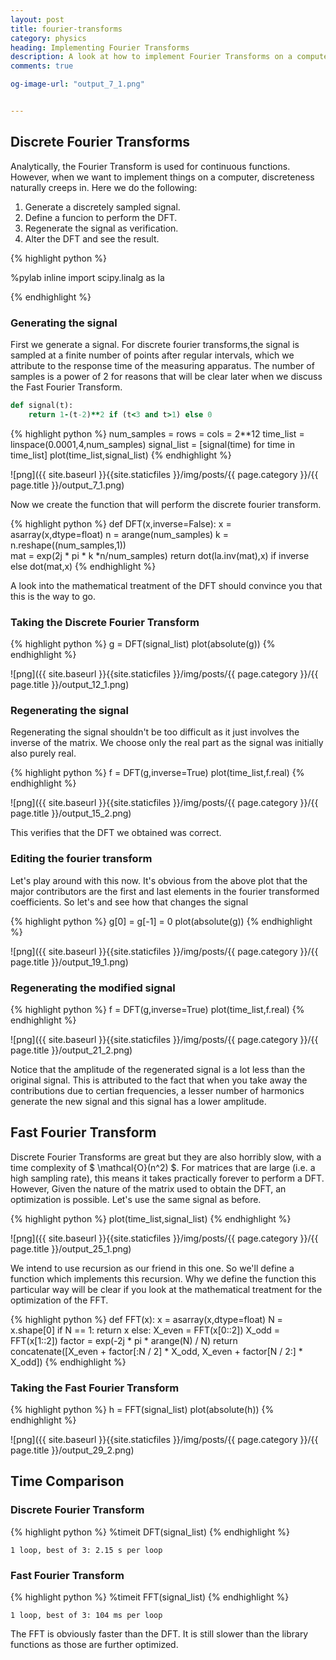 ```yaml
---
layout: post
title: fourier-transforms
category: physics
heading: Implementing Fourier Transforms
description: A look at how to implement Fourier Transforms on a computer.
comments: true

og-image-url: "output_7_1.png"


---
```



## Discrete Fourier Transforms
Analytically, the Fourier Transform is used for continuous functions. However, when we want to implement things on a computer, discreteness naturally creeps in. 
Here we do the following:
1. Generate a discretely sampled signal.
2. Define a funcion to perform the DFT.
3. Regenerate the signal as verification.
4. Alter the DFT and see the result.

{% highlight python %}

%pylab inline
import scipy.linalg as la

{% endhighlight %}

### Generating the signal

First we generate a signal. For discrete fourier transforms,the signal is sampled at a finite number of points after regular intervals, which we attribute to the response time of the measuring apparatus. The number of samples is a power of 2 for reasons that will be clear later when we discuss the Fast Fourier Transform.


<!-- {% highlight python %} -->
```ruby
def signal(t):
    return 1-(t-2)**2 if (t<3 and t>1) else 0
```
<!-- {% endhighlight %} -->

{% highlight python %}
num_samples = rows = cols = 2**12
time_list  = linspace(0.0001,4,num_samples)
signal_list = [signal(time) for time in time_list]
plot(time_list,signal_list)
{% endhighlight %}

![png]({{ site.baseurl }}{{site.staticfiles }}/img/posts/{{ page.category }}/{{ page.title }}/output_7_1.png)


Now we create the function that will perform the discrete fourier transform.

{% highlight python %}
def DFT(x,inverse=False):
    x = asarray(x,dtype=float)
    n = arange(num_samples)
    k = n.reshape((num_samples,1))        
    mat = exp(2j * pi * k *n/num_samples)
    return dot(la.inv(mat),x) if inverse else dot(mat,x)
{% endhighlight %}

A look into the mathematical treatment of the DFT should convince you that this is the way to go.

### Taking the Discrete Fourier Transform

{% highlight python %}
g = DFT(signal_list)
plot(absolute(g))
{% endhighlight %}

![png]({{ site.baseurl }}{{site.staticfiles }}/img/posts/{{ page.category }}/{{ page.title }}/output_12_1.png)


### Regenerating the signal

Regenerating the signal shouldn't be too difficult as it just involves the inverse of the matrix. We choose only the real part as the signal was initially also purely real.

{% highlight python %}
f = DFT(g,inverse=True)
plot(time_list,f.real)
{% endhighlight %}

![png]({{ site.baseurl }}{{site.staticfiles }}/img/posts/{{ page.category }}/{{ page.title }}/output_15_2.png)


This verifies that the DFT we obtained was correct.

### Editing the fourier transform

Let's play around with this now. It's obvious from the above plot that the major contributors are the first and last elements in the fourier transformed coefficients. So let's and see how that changes the signal

{% highlight python %}
g[0] = g[-1] =  0
plot(absolute(g))
{% endhighlight %}


![png]({{ site.baseurl }}{{site.staticfiles }}/img/posts/{{ page.category }}/{{ page.title }}/output_19_1.png)


### Regenerating the modified signal

{% highlight python %}
f = DFT(g,inverse=True)
plot(time_list,f.real)
{% endhighlight %}

![png]({{ site.baseurl }}{{site.staticfiles }}/img/posts/{{ page.category }}/{{ page.title }}/output_21_2.png)


Notice that the amplitude of the regenerated signal is a lot less than the original signal. This is attributed to the fact that when you take away the contributions due to certian frequencies, a lesser number of harmonics  generate the new signal and this signal has a lower amplitude.

## Fast Fourier Transform

Discrete Fourier Transforms are great but they are also horribly slow, with a time complexity of $ \mathcal{O}(n^2) $. For matrices that are large (i.e. a high sampling rate), this means it takes practically forever to perform a DFT. However, Given the nature of the matrix used to obtain the DFT, an optimization is possible. Let's use the same signal as before. 

{% highlight python %}
plot(time_list,signal_list)
{% endhighlight %}

![png]({{ site.baseurl }}{{site.staticfiles }}/img/posts/{{ page.category }}/{{ page.title }}/output_25_1.png)


We intend to use recursion as our friend in this one. So we'll define a function which implements this recursion. Why we define the function this particular way will be clear if you look at the mathematical treatment for the optimization of the FFT.

{% highlight python %}
def FFT(x):
    x = asarray(x,dtype=float)
    N = x.shape[0]
    if N == 1:
        return x
    else:
        X_even = FFT(x[0::2])
        X_odd = FFT(x[1::2])
        factor = exp(-2j * pi * arange(N) / N)
        return concatenate([X_even + factor[:N / 2] * X_odd, X_even + factor[N / 2:] * X_odd])
{% endhighlight %}

### Taking the Fast Fourier Transform

{% highlight python %}
h = FFT(signal_list)
plot(absolute(h))
{% endhighlight %}


![png]({{ site.baseurl }}{{site.staticfiles }}/img/posts/{{ page.category }}/{{ page.title }}/output_29_2.png)


## Time Comparison


### Discrete Fourier Transform


{% highlight python %}
%timeit DFT(signal_list) 
{% endhighlight %}

    1 loop, best of 3: 2.15 s per loop
    

### Fast Fourier Transform

{% highlight python %}
%timeit FFT(signal_list)
{% endhighlight %}

    1 loop, best of 3: 104 ms per loop
    

The FFT is obviously faster than the DFT. It is still slower than the library functions as those are further optimized.

